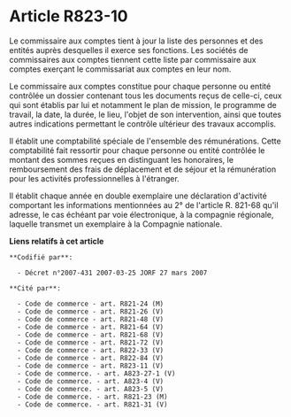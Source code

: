 # Article R823-10

Le commissaire aux comptes tient à jour la liste des personnes et des entités auprès desquelles il exerce ses fonctions. Les
sociétés de commissaires aux comptes tiennent cette liste par commissaire aux comptes exerçant le commissariat aux comptes en
leur nom.

Le commissaire aux comptes constitue pour chaque personne ou entité contrôlée un dossier contenant tous les documents reçus
de celle-ci, ceux qui sont établis par lui et notamment le plan de mission, le programme de travail, la date, la durée, le
lieu, l'objet de son intervention, ainsi que toutes autres indications permettant le contrôle ultérieur des travaux
accomplis.

Il établit une comptabilité spéciale de l'ensemble des rémunérations. Cette comptabilité fait ressortir pour chaque personne
ou entité contrôlée le montant des sommes reçues en distinguant les honoraires, le remboursement des frais de déplacement et
de séjour et la rémunération pour les activités professionnelles à l'étranger.

Il établit chaque année en double exemplaire une déclaration d'activité comportant les informations mentionnées au 2° de
l'article R. 821-68 qu'il adresse, le cas échéant par voie électronique, à la compagnie régionale, laquelle transmet un
exemplaire à la Compagnie nationale.

**Liens relatifs à cet article**

	**Codifié par**:

	  - Décret n°2007-431 2007-03-25 JORF 27 mars 2007

	**Cité par**:

	  - Code de commerce - art. R821-24 (M)
	  - Code de commerce - art. R821-26 (V)
	  - Code de commerce - art. R821-48 (V)
	  - Code de commerce - art. R821-64 (V)
	  - Code de commerce - art. R821-68 (V)
	  - Code de commerce - art. R821-72 (V)
	  - Code de commerce - art. R822-33 (V)
	  - Code de commerce - art. R822-84 (V)
	  - Code de commerce - art. R823-11 (V)
	  - Code de commerce. - art. A823-27-1 (V)
	  - Code de commerce. - art. A823-4 (V)
	  - Code de commerce. - art. A823-5 (V)
	  - Code de commerce. - art. R821-23 (M)
	  - Code de commerce. - art. R821-31 (V)
